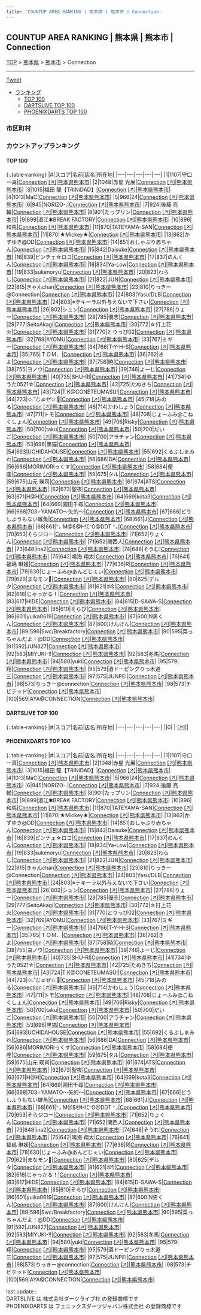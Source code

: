 ```yaml
---
title: 'COUNTUP AREA RANKING | 熊本県 | 熊本市 | Connection'
---
```

## COUNTUP AREA RANKING | 熊本県 | 熊本市 | Connection

[TOP](/darts/rank/) > [熊本県](/darts/rank/熊本県/) > [熊本市](/darts/rank/熊本県/熊本市/) > Connection

___

<a href="https://twitter.com/share?ref_src=twsrc%5Etfw" data-text="COUNTUP AREA RANKING | 熊本県熊本市Connection" class="twitter-share-button" data-hashtags="DARTSLIVE,PHOENIXDARTS,darts,ダーツ" data-show-count="false">Tweet</a>

* [ランキング](#カウントアップランキング)
    * [TOP 100](#top-100)
    * [DARTSLIVE TOP 100](#dartslive-top-100)
    * [PHOENIXDARTS TOP 100](#phoenixdarts-top-100)

### 市区町村

<ul>

</ul>

### カウントアップランキング

#### TOP 100



{:.table-ranking}
|#|スコア|名前|店名|所在地|
|---|---|---|---|---|
|1|1107|<span class="rank-name-pd"><span class="pro-icon-pd"></span>守口 一真</span>|<a href="/darts/rank/shops/61201.html">Connection</a> <a href="https://vs.phoenixdarts.com/jp/shop/shopDetailInfo/s_61201?s_seq=61201">[↗]</a>|<a href="/darts/rank/熊本県/熊本市">熊本県熊本市</a>|
|2|1048|<span class="rank-name-pd"><span class="pro-icon-pd"></span>赤星 光展</span>|<a href="/darts/rank/shops/61201.html">Connection</a> <a href="https://vs.phoenixdarts.com/jp/shop/shopDetailInfo/s_61201?s_seq=61201">[↗]</a>|<a href="/darts/rank/熊本県/熊本市">熊本県熊本市</a>|
|3|1015|<span class="rank-name-pd">福田 龍【TRiNiDAD】</span>|<a href="/darts/rank/shops/61201.html">Connection</a> <a href="https://vs.phoenixdarts.com/jp/shop/shopDetailInfo/s_61201?s_seq=61201">[↗]</a>|<a href="/darts/rank/熊本県/熊本市">熊本県熊本市</a>|
|4|1013|<span class="rank-name-pd">MaC</span>|<a href="/darts/rank/shops/61201.html">Connection</a> <a href="https://vs.phoenixdarts.com/jp/shop/shopDetailInfo/s_61201?s_seq=61201">[↗]</a>|<a href="/darts/rank/熊本県/熊本市">熊本県熊本市</a>|
|5|966|<span class="rank-name-pd">24</span>|<a href="/darts/rank/shops/61201.html">Connection</a> <a href="https://vs.phoenixdarts.com/jp/shop/shopDetailInfo/s_61201?s_seq=61201">[↗]</a>|<a href="/darts/rank/熊本県/熊本市">熊本県熊本市</a>|
|6|945|<span class="rank-name-pd">NORIZO-.</span>|<a href="/darts/rank/shops/61201.html">Connection</a> <a href="https://vs.phoenixdarts.com/jp/shop/shopDetailInfo/s_61201?s_seq=61201">[↗]</a>|<a href="/darts/rank/熊本県/熊本市">熊本県熊本市</a>|
|7|924|<span class="rank-name-pd">後藤 亮輔</span>|<a href="/darts/rank/shops/61201.html">Connection</a> <a href="https://vs.phoenixdarts.com/jp/shop/shopDetailInfo/s_61201?s_seq=61201">[↗]</a>|<a href="/darts/rank/熊本県/熊本市">熊本県熊本市</a>|
|8|901|<span class="rank-name-pd">たっプリン</span>|<a href="/darts/rank/shops/61201.html">Connection</a> <a href="https://vs.phoenixdarts.com/jp/shop/shopDetailInfo/s_61201?s_seq=61201">[↗]</a>|<a href="/darts/rank/熊本県/熊本市">熊本県熊本市</a>|
|9|899|<span class="rank-name-pd">淑江✱BREAK FACTORY</span>|<a href="/darts/rank/shops/61201.html">Connection</a> <a href="https://vs.phoenixdarts.com/jp/shop/shopDetailInfo/s_61201?s_seq=61201">[↗]</a>|<a href="/darts/rank/熊本県/熊本市">熊本県熊本市</a>|
|10|896|<span class="rank-name-pd">和馬</span>|<a href="/darts/rank/shops/61201.html">Connection</a> <a href="https://vs.phoenixdarts.com/jp/shop/shopDetailInfo/s_61201?s_seq=61201">[↗]</a>|<a href="/darts/rank/熊本県/熊本市">熊本県熊本市</a>|
|11|870|<span class="rank-name-pd">TATEYAMA-SAN</span>|<a href="/darts/rank/shops/61201.html">Connection</a> <a href="https://vs.phoenixdarts.com/jp/shop/shopDetailInfo/s_61201?s_seq=61201">[↗]</a>|<a href="/darts/rank/熊本県/熊本市">熊本県熊本市</a>|
|11|870|<span class="rank-name-pd">★Mickey★</span>|<a href="/darts/rank/shops/61201.html">Connection</a> <a href="https://vs.phoenixdarts.com/jp/shop/shopDetailInfo/s_61201?s_seq=61201">[↗]</a>|<a href="/darts/rank/熊本県/熊本市">熊本県熊本市</a>|
|13|862|<span class="rank-name-pd">かずゆき@DD</span>|<a href="/darts/rank/shops/61201.html">Connection</a> <a href="https://vs.phoenixdarts.com/jp/shop/shopDetailInfo/s_61201?s_seq=61201">[↗]</a>|<a href="/darts/rank/熊本県/熊本市">熊本県熊本市</a>|
|14|851|<span class="rank-name-pd">おしゃぶり赤ちゃん</span>|<a href="/darts/rank/shops/61201.html">Connection</a> <a href="https://vs.phoenixdarts.com/jp/shop/shopDetailInfo/s_61201?s_seq=61201">[↗]</a>|<a href="/darts/rank/熊本県/熊本市">熊本県熊本市</a>|
|15|842|<span class="rank-name-pd">Daisuke</span>|<a href="/darts/rank/shops/61201.html">Connection</a> <a href="https://vs.phoenixdarts.com/jp/shop/shopDetailInfo/s_61201?s_seq=61201">[↗]</a>|<a href="/darts/rank/熊本県/熊本市">熊本県熊本市</a>|
|16|839|<span class="rank-name-pd">ピンチェ‪☆ロコ</span>|<a href="/darts/rank/shops/61201.html">Connection</a> <a href="https://vs.phoenixdarts.com/jp/shop/shopDetailInfo/s_61201?s_seq=61201">[↗]</a>|<a href="/darts/rank/熊本県/熊本市">熊本県熊本市</a>|
|17|837|<span class="rank-name-pd">のんくん</span>|<a href="/darts/rank/shops/61201.html">Connection</a> <a href="https://vs.phoenixdarts.com/jp/shop/shopDetailInfo/s_61201?s_seq=61201">[↗]</a>|<a href="/darts/rank/熊本県/熊本市">熊本県熊本市</a>|
|18|834|<span class="rank-name-pd">Ya-Low</span>|<a href="/darts/rank/shops/61201.html">Connection</a> <a href="https://vs.phoenixdarts.com/jp/shop/shopDetailInfo/s_61201?s_seq=61201">[↗]</a>|<a href="/darts/rank/熊本県/熊本市">熊本県熊本市</a>|
|19|833|<span class="rank-name-pd">sukenoryu</span>|<a href="/darts/rank/shops/61201.html">Connection</a> <a href="https://vs.phoenixdarts.com/jp/shop/shopDetailInfo/s_61201?s_seq=61201">[↗]</a>|<a href="/darts/rank/熊本県/熊本市">熊本県熊本市</a>|
|20|823|<span class="rank-name-pd">わらし</span>|<a href="/darts/rank/shops/61201.html">Connection</a> <a href="https://vs.phoenixdarts.com/jp/shop/shopDetailInfo/s_61201?s_seq=61201">[↗]</a>|<a href="/darts/rank/熊本県/熊本市">熊本県熊本市</a>|
|21|822|<span class="rank-name-pd">JUN</span>|<a href="/darts/rank/shops/61201.html">Connection</a> <a href="https://vs.phoenixdarts.com/jp/shop/shopDetailInfo/s_61201?s_seq=61201">[↗]</a>|<a href="/darts/rank/熊本県/熊本市">熊本県熊本市</a>|
|22|815|<span class="rank-name-pd">きゃんchan</span>|<a href="/darts/rank/shops/61201.html">Connection</a> <a href="https://vs.phoenixdarts.com/jp/shop/shopDetailInfo/s_61201?s_seq=61201">[↗]</a>|<a href="/darts/rank/熊本県/熊本市">熊本県熊本市</a>|
|23|810|<span class="rank-name-pd">りっきー@Connection</span>|<a href="/darts/rank/shops/61201.html">Connection</a> <a href="https://vs.phoenixdarts.com/jp/shop/shopDetailInfo/s_61201?s_seq=61201">[↗]</a>|<a href="/darts/rank/熊本県/熊本市">熊本県熊本市</a>|
|24|803|<span class="rank-name-pd">Yasu/DLB</span>|<a href="/darts/rank/shops/61201.html">Connection</a> <a href="https://vs.phoenixdarts.com/jp/shop/shopDetailInfo/s_61201?s_seq=61201">[↗]</a>|<a href="/darts/rank/熊本県/熊本市">熊本県熊本市</a>|
|24|803|<span class="rank-name-pd">※テキーラ以外与えないで下さい</span>|<a href="/darts/rank/shops/61201.html">Connection</a> <a href="https://vs.phoenixdarts.com/jp/shop/shopDetailInfo/s_61201?s_seq=61201">[↗]</a>|<a href="/darts/rank/熊本県/熊本市">熊本県熊本市</a>|
|26|802|<span class="rank-name-pd">シュン</span>|<a href="/darts/rank/shops/61201.html">Connection</a> <a href="https://vs.phoenixdarts.com/jp/shop/shopDetailInfo/s_61201?s_seq=61201">[↗]</a>|<a href="/darts/rank/熊本県/熊本市">熊本県熊本市</a>|
|27|786|<span class="rank-name-pd">りょー</span>|<a href="/darts/rank/shops/61201.html">Connection</a> <a href="https://vs.phoenixdarts.com/jp/shop/shopDetailInfo/s_61201?s_seq=61201">[↗]</a>|<a href="/darts/rank/熊本県/熊本市">熊本県熊本市</a>|
|28|785|<span class="rank-name-pd">優志</span>|<a href="/darts/rank/shops/61201.html">Connection</a> <a href="https://vs.phoenixdarts.com/jp/shop/shopDetailInfo/s_61201?s_seq=61201">[↗]</a>|<a href="/darts/rank/熊本県/熊本市">熊本県熊本市</a>|
|29|777|<span class="rank-name-pd">SeitoAkagi</span>|<a href="/darts/rank/shops/61201.html">Connection</a> <a href="https://vs.phoenixdarts.com/jp/shop/shopDetailInfo/s_61201?s_seq=61201">[↗]</a>|<a href="/darts/rank/熊本県/熊本市">熊本県熊本市</a>|
|30|772|<span class="rank-name-pd">☆打上花火</span>|<a href="/darts/rank/shops/61201.html">Connection</a> <a href="https://vs.phoenixdarts.com/jp/shop/shopDetailInfo/s_61201?s_seq=61201">[↗]</a>|<a href="/darts/rank/熊本県/熊本市">熊本県熊本市</a>|
|31|770|<span class="rank-name-pd">とりっぴ02</span>|<a href="/darts/rank/shops/61201.html">Connection</a> <a href="https://vs.phoenixdarts.com/jp/shop/shopDetailInfo/s_61201?s_seq=61201">[↗]</a>|<a href="/darts/rank/熊本県/熊本市">熊本県熊本市</a>|
|32|769|<span class="rank-name-pd">AYOMU</span>|<a href="/darts/rank/shops/61201.html">Connection</a> <a href="https://vs.phoenixdarts.com/jp/shop/shopDetailInfo/s_61201?s_seq=61201">[↗]</a>|<a href="/darts/rank/熊本県/熊本市">熊本県熊本市</a>|
|33|767|<span class="rank-name-pd">ミギー</span>|<a href="/darts/rank/shops/61201.html">Connection</a> <a href="https://vs.phoenixdarts.com/jp/shop/shopDetailInfo/s_61201?s_seq=61201">[↗]</a>|<a href="/darts/rank/熊本県/熊本市">熊本県熊本市</a>|
|34|766|<span class="rank-name-pd">T-Y-H-S</span>|<a href="/darts/rank/shops/61201.html">Connection</a> <a href="https://vs.phoenixdarts.com/jp/shop/shopDetailInfo/s_61201?s_seq=61201">[↗]</a>|<a href="/darts/rank/熊本県/熊本市">熊本県熊本市</a>|
|35|765|<span class="rank-name-pd">ＴＯＭ．</span>|<a href="/darts/rank/shops/61201.html">Connection</a> <a href="https://vs.phoenixdarts.com/jp/shop/shopDetailInfo/s_61201?s_seq=61201">[↗]</a>|<a href="/darts/rank/熊本県/熊本市">熊本県熊本市</a>|
|36|762|<span class="rank-name-pd">きよ</span>|<a href="/darts/rank/shops/61201.html">Connection</a> <a href="https://vs.phoenixdarts.com/jp/shop/shopDetailInfo/s_61201?s_seq=61201">[↗]</a>|<a href="/darts/rank/熊本県/熊本市">熊本県熊本市</a>|
|37|758|<span class="rank-name-pd">暁</span>|<a href="/darts/rank/shops/61201.html">Connection</a> <a href="https://vs.phoenixdarts.com/jp/shop/shopDetailInfo/s_61201?s_seq=61201">[↗]</a>|<a href="/darts/rank/熊本県/熊本市">熊本県熊本市</a>|
|38|755|<span class="rank-name-pd">ヨノウ</span>|<a href="/darts/rank/shops/61201.html">Connection</a> <a href="https://vs.phoenixdarts.com/jp/shop/shopDetailInfo/s_61201?s_seq=61201">[↗]</a>|<a href="/darts/rank/熊本県/熊本市">熊本県熊本市</a>|
|39|746|<span class="rank-name-pd">よーじ</span>|<a href="/darts/rank/shops/61201.html">Connection</a> <a href="https://vs.phoenixdarts.com/jp/shop/shopDetailInfo/s_61201?s_seq=61201">[↗]</a>|<a href="/darts/rank/熊本県/熊本市">熊本県熊本市</a>|
|40|735|<span class="rank-name-pd">SHU-RI</span>|<a href="/darts/rank/shops/61201.html">Connection</a> <a href="https://vs.phoenixdarts.com/jp/shop/shopDetailInfo/s_61201?s_seq=61201">[↗]</a>|<a href="/darts/rank/熊本県/熊本市">熊本県熊本市</a>|
|41|734|<span class="rank-name-pd">ゆうた0521☆</span>|<a href="/darts/rank/shops/61201.html">Connection</a> <a href="https://vs.phoenixdarts.com/jp/shop/shopDetailInfo/s_61201?s_seq=61201">[↗]</a>|<a href="/darts/rank/熊本県/熊本市">熊本県熊本市</a>|
|42|725|<span class="rank-name-pd">たぬきち</span>|<a href="/darts/rank/shops/61201.html">Connection</a> <a href="https://vs.phoenixdarts.com/jp/shop/shopDetailInfo/s_61201?s_seq=61201">[↗]</a>|<a href="/darts/rank/熊本県/熊本市">熊本県熊本市</a>|
|43|724|<span class="rank-name-pd">T.K@CONETEUMASU!</span>|<a href="/darts/rank/shops/61201.html">Connection</a> <a href="https://vs.phoenixdarts.com/jp/shop/shopDetailInfo/s_61201?s_seq=61201">[↗]</a>|<a href="/darts/rank/熊本県/熊本市">熊本県熊本市</a>|
|44|723|<span class="rank-name-pd">✩.*˚じゅぜ✩*.ﾟ</span>|<a href="/darts/rank/shops/61201.html">Connection</a> <a href="https://vs.phoenixdarts.com/jp/shop/shopDetailInfo/s_61201?s_seq=61201">[↗]</a>|<a href="/darts/rank/熊本県/熊本市">熊本県熊本市</a>|
|45|718|<span class="rank-name-pd">みのる</span>|<a href="/darts/rank/shops/61201.html">Connection</a> <a href="https://vs.phoenixdarts.com/jp/shop/shopDetailInfo/s_61201?s_seq=61201">[↗]</a>|<a href="/darts/rank/熊本県/熊本市">熊本県熊本市</a>|
|46|714|<span class="rank-name-pd">かわしょう</span>|<a href="/darts/rank/shops/61201.html">Connection</a> <a href="https://vs.phoenixdarts.com/jp/shop/shopDetailInfo/s_61201?s_seq=61201">[↗]</a>|<a href="/darts/rank/熊本県/熊本市">熊本県熊本市</a>|
|47|711|<span class="rank-name-pd">トモ</span>|<a href="/darts/rank/shops/61201.html">Connection</a> <a href="https://vs.phoenixdarts.com/jp/shop/shopDetailInfo/s_61201?s_seq=61201">[↗]</a>|<a href="/darts/rank/熊本県/熊本市">熊本県熊本市</a>|
|48|708|<span class="rank-name-pd">じょーふみ@こねくしょん</span>|<a href="/darts/rank/shops/61201.html">Connection</a> <a href="https://vs.phoenixdarts.com/jp/shop/shopDetailInfo/s_61201?s_seq=61201">[↗]</a>|<a href="/darts/rank/熊本県/熊本市">熊本県熊本市</a>|
|49|706|<span class="rank-name-pd">Risky</span>|<a href="/darts/rank/shops/61201.html">Connection</a> <a href="https://vs.phoenixdarts.com/jp/shop/shopDetailInfo/s_61201?s_seq=61201">[↗]</a>|<a href="/darts/rank/熊本県/熊本市">熊本県熊本市</a>|
|50|700|<span class="rank-name-pd">taku</span>|<a href="/darts/rank/shops/61201.html">Connection</a> <a href="https://vs.phoenixdarts.com/jp/shop/shopDetailInfo/s_61201?s_seq=61201">[↗]</a>|<a href="/darts/rank/熊本県/熊本市">熊本県熊本市</a>|
|50|700|<span class="rank-name-pd">だいご</span>|<a href="/darts/rank/shops/61201.html">Connection</a> <a href="https://vs.phoenixdarts.com/jp/shop/shopDetailInfo/s_61201?s_seq=61201">[↗]</a>|<a href="/darts/rank/熊本県/熊本市">熊本県熊本市</a>|
|50|700|<span class="rank-name-pd">アラチャン</span>|<a href="/darts/rank/shops/61201.html">Connection</a> <a href="https://vs.phoenixdarts.com/jp/shop/shopDetailInfo/s_61201?s_seq=61201">[↗]</a>|<a href="/darts/rank/熊本県/熊本市">熊本県熊本市</a>|
|53|696|<span class="rank-name-pd">黒猫</span>|<a href="/darts/rank/shops/61201.html">Connection</a> <a href="https://vs.phoenixdarts.com/jp/shop/shopDetailInfo/s_61201?s_seq=61201">[↗]</a>|<a href="/darts/rank/熊本県/熊本市">熊本県熊本市</a>|
|54|693|<span class="rank-name-pd">UCHIDAHOUSE</span>|<a href="/darts/rank/shops/61201.html">Connection</a> <a href="https://vs.phoenixdarts.com/jp/shop/shopDetailInfo/s_61201?s_seq=61201">[↗]</a>|<a href="/darts/rank/熊本県/熊本市">熊本県熊本市</a>|
|55|692|<span class="rank-name-pd">くるぶしまみれ</span>|<a href="/darts/rank/shops/61201.html">Connection</a> <a href="https://vs.phoenixdarts.com/jp/shop/shopDetailInfo/s_61201?s_seq=61201">[↗]</a>|<a href="/darts/rank/熊本県/熊本市">熊本県熊本市</a>|
|56|686|<span class="rank-name-pd">DA</span>|<a href="/darts/rank/shops/61201.html">Connection</a> <a href="https://vs.phoenixdarts.com/jp/shop/shopDetailInfo/s_61201?s_seq=61201">[↗]</a>|<a href="/darts/rank/熊本県/熊本市">熊本県熊本市</a>|
|56|686|<span class="rank-name-pd">MORIMORIっくす</span>|<a href="/darts/rank/shops/61201.html">Connection</a> <a href="https://vs.phoenixdarts.com/jp/shop/shopDetailInfo/s_61201?s_seq=61201">[↗]</a>|<a href="/darts/rank/熊本県/熊本市">熊本県熊本市</a>|
|58|684|<span class="rank-name-pd">便座</span>|<a href="/darts/rank/shops/61201.html">Connection</a> <a href="https://vs.phoenixdarts.com/jp/shop/shopDetailInfo/s_61201?s_seq=61201">[↗]</a>|<a href="/darts/rank/熊本県/熊本市">熊本県熊本市</a>|
|59|675|<span class="rank-name-pd">タル</span>|<a href="/darts/rank/shops/61201.html">Connection</a> <a href="https://vs.phoenixdarts.com/jp/shop/shopDetailInfo/s_61201?s_seq=61201">[↗]</a>|<a href="/darts/rank/熊本県/熊本市">熊本県熊本市</a>|
|59|675|<span class="rank-name-pd">山元 瑛司</span>|<a href="/darts/rank/shops/61201.html">Connection</a> <a href="https://vs.phoenixdarts.com/jp/shop/shopDetailInfo/s_61201?s_seq=61201">[↗]</a>|<a href="/darts/rank/熊本県/熊本市">熊本県熊本市</a>|
|61|674|<span class="rank-name-pd">ATS</span>|<a href="/darts/rank/shops/61201.html">Connection</a> <a href="https://vs.phoenixdarts.com/jp/shop/shopDetailInfo/s_61201?s_seq=61201">[↗]</a>|<a href="/darts/rank/熊本県/熊本市">熊本県熊本市</a>|
|62|673|<span class="rank-name-pd">聖夜</span>|<a href="/darts/rank/shops/61201.html">Connection</a> <a href="https://vs.phoenixdarts.com/jp/shop/shopDetailInfo/s_61201?s_seq=61201">[↗]</a>|<a href="/darts/rank/熊本県/熊本市">熊本県熊本市</a>|
|63|671|<span class="rank-name-pd">H@H</span>|<a href="/darts/rank/shops/61201.html">Connection</a> <a href="https://vs.phoenixdarts.com/jp/shop/shopDetailInfo/s_61201?s_seq=61201">[↗]</a>|<a href="/darts/rank/熊本県/熊本市">熊本県熊本市</a>|
|64|669|<span class="rank-name-pd">kota3</span>|<a href="/darts/rank/shops/61201.html">Connection</a> <a href="https://vs.phoenixdarts.com/jp/shop/shopDetailInfo/s_61201?s_seq=61201">[↗]</a>|<a href="/darts/rank/熊本県/熊本市">熊本県熊本市</a>|
|64|669|<span class="rank-name-pd">園田千尋</span>|<a href="/darts/rank/shops/61201.html">Connection</a> <a href="https://vs.phoenixdarts.com/jp/shop/shopDetailInfo/s_61201?s_seq=61201">[↗]</a>|<a href="/darts/rank/熊本県/熊本市">熊本県熊本市</a>|
|66|668|<span class="rank-name-pd">703♂YAMATO～矢的～</span>|<a href="/darts/rank/shops/61201.html">Connection</a> <a href="https://vs.phoenixdarts.com/jp/shop/shopDetailInfo/s_61201?s_seq=61201">[↗]</a>|<a href="/darts/rank/熊本県/熊本市">熊本県熊本市</a>|
|67|666|<span class="rank-name-pd">どうしようもない雑魚</span>|<a href="/darts/rank/shops/61201.html">Connection</a> <a href="https://vs.phoenixdarts.com/jp/shop/shopDetailInfo/s_61201?s_seq=61201">[↗]</a>|<a href="/darts/rank/熊本県/熊本市">熊本県熊本市</a>|
|68|661|<span class="rank-name-pd">J</span>|<a href="/darts/rank/shops/61201.html">Connection</a> <a href="https://vs.phoenixdarts.com/jp/shop/shopDetailInfo/s_61201?s_seq=61201">[↗]</a>|<a href="/darts/rank/熊本県/熊本市">熊本県熊本市</a>|
|68|661|<span class="rank-name-pd">㌧ M@$@H!㌃O@DDT ㌧</span>|<a href="/darts/rank/shops/61201.html">Connection</a> <a href="https://vs.phoenixdarts.com/jp/shop/shopDetailInfo/s_61201?s_seq=61201">[↗]</a>|<a href="/darts/rank/熊本県/熊本市">熊本県熊本市</a>|
|70|653|<span class="rank-name-pd">そらジロー</span>|<a href="/darts/rank/shops/61201.html">Connection</a> <a href="https://vs.phoenixdarts.com/jp/shop/shopDetailInfo/s_61201?s_seq=61201">[↗]</a>|<a href="/darts/rank/熊本県/熊本市">熊本県熊本市</a>|
|71|652|<span class="rank-name-pd">りょくん</span>|<a href="/darts/rank/shops/61201.html">Connection</a> <a href="https://vs.phoenixdarts.com/jp/shop/shopDetailInfo/s_61201?s_seq=61201">[↗]</a>|<a href="/darts/rank/熊本県/熊本市">熊本県熊本市</a>|
|71|652|<span class="rank-name-pd">関西人</span>|<a href="/darts/rank/shops/61201.html">Connection</a> <a href="https://vs.phoenixdarts.com/jp/shop/shopDetailInfo/s_61201?s_seq=61201">[↗]</a>|<a href="/darts/rank/熊本県/熊本市">熊本県熊本市</a>|
|73|648|<span class="rank-name-pd">ina2</span>|<a href="/darts/rank/shops/61201.html">Connection</a> <a href="https://vs.phoenixdarts.com/jp/shop/shopDetailInfo/s_61201?s_seq=61201">[↗]</a>|<a href="/darts/rank/熊本県/熊本市">熊本県熊本市</a>|
|74|646|<span class="rank-name-pd">そうむ</span>|<a href="/darts/rank/shops/61201.html">Connection</a> <a href="https://vs.phoenixdarts.com/jp/shop/shopDetailInfo/s_61201?s_seq=61201">[↗]</a>|<a href="/darts/rank/熊本県/熊本市">熊本県熊本市</a>|
|75|642|<span class="rank-name-pd"><span class="pro-icon-pd"></span>鳴海 翔太</span>|<a href="/darts/rank/shops/61201.html">Connection</a> <a href="https://vs.phoenixdarts.com/jp/shop/shopDetailInfo/s_61201?s_seq=61201">[↗]</a>|<a href="/darts/rank/熊本県/熊本市">熊本県熊本市</a>|
|76|641|<span class="rank-name-pd"><span class="pro-icon-pd"></span>福嶋 琳媛</span>|<a href="/darts/rank/shops/61201.html">Connection</a> <a href="https://vs.phoenixdarts.com/jp/shop/shopDetailInfo/s_61201?s_seq=61201">[↗]</a>|<a href="/darts/rank/熊本県/熊本市">熊本県熊本市</a>|
|77|636|<span class="rank-name-pd">R</span>|<a href="/darts/rank/shops/61201.html">Connection</a> <a href="https://vs.phoenixdarts.com/jp/shop/shopDetailInfo/s_61201?s_seq=61201">[↗]</a>|<a href="/darts/rank/熊本県/熊本市">熊本県熊本市</a>|
|78|630|<span class="rank-name-pd">じょーふみ@あんどじぇい</span>|<a href="/darts/rank/shops/61201.html">Connection</a> <a href="https://vs.phoenixdarts.com/jp/shop/shopDetailInfo/s_61201?s_seq=61201">[↗]</a>|<a href="/darts/rank/熊本県/熊本市">熊本県熊本市</a>|
|79|629|<span class="rank-name-pd">まなモン🐻</span>|<a href="/darts/rank/shops/61201.html">Connection</a> <a href="https://vs.phoenixdarts.com/jp/shop/shopDetailInfo/s_61201?s_seq=61201">[↗]</a>|<a href="/darts/rank/熊本県/熊本市">熊本県熊本市</a>|
|80|625|<span class="rank-name-pd">デルタ</span>|<a href="/darts/rank/shops/61201.html">Connection</a> <a href="https://vs.phoenixdarts.com/jp/shop/shopDetailInfo/s_61201?s_seq=61201">[↗]</a>|<a href="/darts/rank/熊本県/熊本市">熊本県熊本市</a>|
|81|621|<span class="rank-name-pd">ｵ吟</span>|<a href="/darts/rank/shops/61201.html">Connection</a> <a href="https://vs.phoenixdarts.com/jp/shop/shopDetailInfo/s_61201?s_seq=61201">[↗]</a>|<a href="/darts/rank/熊本県/熊本市">熊本県熊本市</a>|
|82|618|<span class="rank-name-pd">じゃっかる！</span>|<a href="/darts/rank/shops/61201.html">Connection</a> <a href="https://vs.phoenixdarts.com/jp/shop/shopDetailInfo/s_61201?s_seq=61201">[↗]</a>|<a href="/darts/rank/熊本県/熊本市">熊本県熊本市</a>|
|83|617|<span class="rank-name-pd">HIDE</span>|<a href="/darts/rank/shops/61201.html">Connection</a> <a href="https://vs.phoenixdarts.com/jp/shop/shopDetailInfo/s_61201?s_seq=61201">[↗]</a>|<a href="/darts/rank/熊本県/熊本市">熊本県熊本市</a>|
|84|615|<span class="rank-name-pd">D-SAWA-S</span>|<a href="/darts/rank/shops/61201.html">Connection</a> <a href="https://vs.phoenixdarts.com/jp/shop/shopDetailInfo/s_61201?s_seq=61201">[↗]</a>|<a href="/darts/rank/熊本県/熊本市">熊本県熊本市</a>|
|85|610|<span class="rank-name-pd">そらぴ</span>|<a href="/darts/rank/shops/61201.html">Connection</a> <a href="https://vs.phoenixdarts.com/jp/shop/shopDetailInfo/s_61201?s_seq=61201">[↗]</a>|<a href="/darts/rank/熊本県/熊本市">熊本県熊本市</a>|
|86|601|<span class="rank-name-pd">yuika0619</span>|<a href="/darts/rank/shops/61201.html">Connection</a> <a href="https://vs.phoenixdarts.com/jp/shop/shopDetailInfo/s_61201?s_seq=61201">[↗]</a>|<a href="/darts/rank/熊本県/熊本市">熊本県熊本市</a>|
|87|600|<span class="rank-name-pd">N男くん</span>|<a href="/darts/rank/shops/61201.html">Connection</a> <a href="https://vs.phoenixdarts.com/jp/shop/shopDetailInfo/s_61201?s_seq=61201">[↗]</a>|<a href="/darts/rank/熊本県/熊本市">熊本県熊本市</a>|
|87|600|<span class="rank-name-pd">けんけん</span>|<a href="/darts/rank/shops/61201.html">Connection</a> <a href="https://vs.phoenixdarts.com/jp/shop/shopDetailInfo/s_61201?s_seq=61201">[↗]</a>|<a href="/darts/rank/熊本県/熊本市">熊本県熊本市</a>|
|89|596|<span class="rank-name-pd">Swc/Breakfactory</span>|<a href="/darts/rank/shops/61201.html">Connection</a> <a href="https://vs.phoenixdarts.com/jp/shop/shopDetailInfo/s_61201?s_seq=61201">[↗]</a>|<a href="/darts/rank/熊本県/熊本市">熊本県熊本市</a>|
|90|595|<span class="rank-name-pd">菜っちゃんだよ！@DD</span>|<a href="/darts/rank/shops/61201.html">Connection</a> <a href="https://vs.phoenixdarts.com/jp/shop/shopDetailInfo/s_61201?s_seq=61201">[↗]</a>|<a href="/darts/rank/熊本県/熊本市">熊本県熊本市</a>|
|91|592|<span class="rank-name-pd">JUN827</span>|<a href="/darts/rank/shops/61201.html">Connection</a> <a href="https://vs.phoenixdarts.com/jp/shop/shopDetailInfo/s_61201?s_seq=61201">[↗]</a>|<a href="/darts/rank/熊本県/熊本市">熊本県熊本市</a>|
|92|583|<span class="rank-name-pd">MIYUKI-!!</span>|<a href="/darts/rank/shops/61201.html">Connection</a> <a href="https://vs.phoenixdarts.com/jp/shop/shopDetailInfo/s_61201?s_seq=61201">[↗]</a>|<a href="/darts/rank/熊本県/熊本市">熊本県熊本市</a>|
|92|583|<span class="rank-name-pd">冬馬</span>|<a href="/darts/rank/shops/61201.html">Connection</a> <a href="https://vs.phoenixdarts.com/jp/shop/shopDetailInfo/s_61201?s_seq=61201">[↗]</a>|<a href="/darts/rank/熊本県/熊本市">熊本県熊本市</a>|
|94|580|<span class="rank-name-pd">yuki</span>|<a href="/darts/rank/shops/61201.html">Connection</a> <a href="https://vs.phoenixdarts.com/jp/shop/shopDetailInfo/s_61201?s_seq=61201">[↗]</a>|<a href="/darts/rank/熊本県/熊本市">熊本県熊本市</a>|
|95|579|<span class="rank-name-pd">翔</span>|<a href="/darts/rank/shops/61201.html">Connection</a> <a href="https://vs.phoenixdarts.com/jp/shop/shopDetailInfo/s_61201?s_seq=61201">[↗]</a>|<a href="/darts/rank/熊本県/熊本市">熊本県熊本市</a>|
|95|579|<span class="rank-name-pd">酒ドーピングりっ木道三</span>|<a href="/darts/rank/shops/61201.html">Connection</a> <a href="https://vs.phoenixdarts.com/jp/shop/shopDetailInfo/s_61201?s_seq=61201">[↗]</a>|<a href="/darts/rank/熊本県/熊本市">熊本県熊本市</a>|
|97|575|<span class="rank-name-pd">JUNPEI</span>|<a href="/darts/rank/shops/61201.html">Connection</a> <a href="https://vs.phoenixdarts.com/jp/shop/shopDetailInfo/s_61201?s_seq=61201">[↗]</a>|<a href="/darts/rank/熊本県/熊本市">熊本県熊本市</a>|
|98|573|<span class="rank-name-pd">りっきー@connection</span>|<a href="/darts/rank/shops/61201.html">Connection</a> <a href="https://vs.phoenixdarts.com/jp/shop/shopDetailInfo/s_61201?s_seq=61201">[↗]</a>|<a href="/darts/rank/熊本県/熊本市">熊本県熊本市</a>|
|98|573|<span class="rank-name-pd">チビテッド</span>|<a href="/darts/rank/shops/61201.html">Connection</a> <a href="https://vs.phoenixdarts.com/jp/shop/shopDetailInfo/s_61201?s_seq=61201">[↗]</a>|<a href="/darts/rank/熊本県/熊本市">熊本県熊本市</a>|
|100|569|<span class="rank-name-pd">AYA@CONNECTION</span>|<a href="/darts/rank/shops/61201.html">Connection</a> <a href="https://vs.phoenixdarts.com/jp/shop/shopDetailInfo/s_61201?s_seq=61201">[↗]</a>|<a href="/darts/rank/熊本県/熊本市">熊本県熊本市</a>|


#### DARTSLIVE TOP 100



{:.table-ranking}
|#|スコア|名前|店名|所在地|
|---|---|---|---|---|
||0|<span class="rank-name-dl"> </span>|<a href="/darts/rank/shops/.html"></a> <a href="">[↗]</a>|<a href="/darts/rank//"></a>|


#### PHOENIXDARTS TOP 100



{:.table-ranking}
|#|スコア|名前|店名|所在地|
|---|---|---|---|---|
|1|1107|<span class="rank-name-pd"><span class="pro-icon-pd"></span>守口 一真</span>|<a href="/darts/rank/shops/61201.html">Connection</a> <a href="https://vs.phoenixdarts.com/jp/shop/shopDetailInfo/s_61201?s_seq=61201">[↗]</a>|<a href="/darts/rank/熊本県/熊本市">熊本県熊本市</a>|
|2|1048|<span class="rank-name-pd"><span class="pro-icon-pd"></span>赤星 光展</span>|<a href="/darts/rank/shops/61201.html">Connection</a> <a href="https://vs.phoenixdarts.com/jp/shop/shopDetailInfo/s_61201?s_seq=61201">[↗]</a>|<a href="/darts/rank/熊本県/熊本市">熊本県熊本市</a>|
|3|1015|<span class="rank-name-pd">福田 龍【TRiNiDAD】</span>|<a href="/darts/rank/shops/61201.html">Connection</a> <a href="https://vs.phoenixdarts.com/jp/shop/shopDetailInfo/s_61201?s_seq=61201">[↗]</a>|<a href="/darts/rank/熊本県/熊本市">熊本県熊本市</a>|
|4|1013|<span class="rank-name-pd">MaC</span>|<a href="/darts/rank/shops/61201.html">Connection</a> <a href="https://vs.phoenixdarts.com/jp/shop/shopDetailInfo/s_61201?s_seq=61201">[↗]</a>|<a href="/darts/rank/熊本県/熊本市">熊本県熊本市</a>|
|5|966|<span class="rank-name-pd">24</span>|<a href="/darts/rank/shops/61201.html">Connection</a> <a href="https://vs.phoenixdarts.com/jp/shop/shopDetailInfo/s_61201?s_seq=61201">[↗]</a>|<a href="/darts/rank/熊本県/熊本市">熊本県熊本市</a>|
|6|945|<span class="rank-name-pd">NORIZO-.</span>|<a href="/darts/rank/shops/61201.html">Connection</a> <a href="https://vs.phoenixdarts.com/jp/shop/shopDetailInfo/s_61201?s_seq=61201">[↗]</a>|<a href="/darts/rank/熊本県/熊本市">熊本県熊本市</a>|
|7|924|<span class="rank-name-pd">後藤 亮輔</span>|<a href="/darts/rank/shops/61201.html">Connection</a> <a href="https://vs.phoenixdarts.com/jp/shop/shopDetailInfo/s_61201?s_seq=61201">[↗]</a>|<a href="/darts/rank/熊本県/熊本市">熊本県熊本市</a>|
|8|901|<span class="rank-name-pd">たっプリン</span>|<a href="/darts/rank/shops/61201.html">Connection</a> <a href="https://vs.phoenixdarts.com/jp/shop/shopDetailInfo/s_61201?s_seq=61201">[↗]</a>|<a href="/darts/rank/熊本県/熊本市">熊本県熊本市</a>|
|9|899|<span class="rank-name-pd">淑江✱BREAK FACTORY</span>|<a href="/darts/rank/shops/61201.html">Connection</a> <a href="https://vs.phoenixdarts.com/jp/shop/shopDetailInfo/s_61201?s_seq=61201">[↗]</a>|<a href="/darts/rank/熊本県/熊本市">熊本県熊本市</a>|
|10|896|<span class="rank-name-pd">和馬</span>|<a href="/darts/rank/shops/61201.html">Connection</a> <a href="https://vs.phoenixdarts.com/jp/shop/shopDetailInfo/s_61201?s_seq=61201">[↗]</a>|<a href="/darts/rank/熊本県/熊本市">熊本県熊本市</a>|
|11|870|<span class="rank-name-pd">TATEYAMA-SAN</span>|<a href="/darts/rank/shops/61201.html">Connection</a> <a href="https://vs.phoenixdarts.com/jp/shop/shopDetailInfo/s_61201?s_seq=61201">[↗]</a>|<a href="/darts/rank/熊本県/熊本市">熊本県熊本市</a>|
|11|870|<span class="rank-name-pd">★Mickey★</span>|<a href="/darts/rank/shops/61201.html">Connection</a> <a href="https://vs.phoenixdarts.com/jp/shop/shopDetailInfo/s_61201?s_seq=61201">[↗]</a>|<a href="/darts/rank/熊本県/熊本市">熊本県熊本市</a>|
|13|862|<span class="rank-name-pd">かずゆき@DD</span>|<a href="/darts/rank/shops/61201.html">Connection</a> <a href="https://vs.phoenixdarts.com/jp/shop/shopDetailInfo/s_61201?s_seq=61201">[↗]</a>|<a href="/darts/rank/熊本県/熊本市">熊本県熊本市</a>|
|14|851|<span class="rank-name-pd">おしゃぶり赤ちゃん</span>|<a href="/darts/rank/shops/61201.html">Connection</a> <a href="https://vs.phoenixdarts.com/jp/shop/shopDetailInfo/s_61201?s_seq=61201">[↗]</a>|<a href="/darts/rank/熊本県/熊本市">熊本県熊本市</a>|
|15|842|<span class="rank-name-pd">Daisuke</span>|<a href="/darts/rank/shops/61201.html">Connection</a> <a href="https://vs.phoenixdarts.com/jp/shop/shopDetailInfo/s_61201?s_seq=61201">[↗]</a>|<a href="/darts/rank/熊本県/熊本市">熊本県熊本市</a>|
|16|839|<span class="rank-name-pd">ピンチェ‪☆ロコ</span>|<a href="/darts/rank/shops/61201.html">Connection</a> <a href="https://vs.phoenixdarts.com/jp/shop/shopDetailInfo/s_61201?s_seq=61201">[↗]</a>|<a href="/darts/rank/熊本県/熊本市">熊本県熊本市</a>|
|17|837|<span class="rank-name-pd">のんくん</span>|<a href="/darts/rank/shops/61201.html">Connection</a> <a href="https://vs.phoenixdarts.com/jp/shop/shopDetailInfo/s_61201?s_seq=61201">[↗]</a>|<a href="/darts/rank/熊本県/熊本市">熊本県熊本市</a>|
|18|834|<span class="rank-name-pd">Ya-Low</span>|<a href="/darts/rank/shops/61201.html">Connection</a> <a href="https://vs.phoenixdarts.com/jp/shop/shopDetailInfo/s_61201?s_seq=61201">[↗]</a>|<a href="/darts/rank/熊本県/熊本市">熊本県熊本市</a>|
|19|833|<span class="rank-name-pd">sukenoryu</span>|<a href="/darts/rank/shops/61201.html">Connection</a> <a href="https://vs.phoenixdarts.com/jp/shop/shopDetailInfo/s_61201?s_seq=61201">[↗]</a>|<a href="/darts/rank/熊本県/熊本市">熊本県熊本市</a>|
|20|823|<span class="rank-name-pd">わらし</span>|<a href="/darts/rank/shops/61201.html">Connection</a> <a href="https://vs.phoenixdarts.com/jp/shop/shopDetailInfo/s_61201?s_seq=61201">[↗]</a>|<a href="/darts/rank/熊本県/熊本市">熊本県熊本市</a>|
|21|822|<span class="rank-name-pd">JUN</span>|<a href="/darts/rank/shops/61201.html">Connection</a> <a href="https://vs.phoenixdarts.com/jp/shop/shopDetailInfo/s_61201?s_seq=61201">[↗]</a>|<a href="/darts/rank/熊本県/熊本市">熊本県熊本市</a>|
|22|815|<span class="rank-name-pd">きゃんchan</span>|<a href="/darts/rank/shops/61201.html">Connection</a> <a href="https://vs.phoenixdarts.com/jp/shop/shopDetailInfo/s_61201?s_seq=61201">[↗]</a>|<a href="/darts/rank/熊本県/熊本市">熊本県熊本市</a>|
|23|810|<span class="rank-name-pd">りっきー@Connection</span>|<a href="/darts/rank/shops/61201.html">Connection</a> <a href="https://vs.phoenixdarts.com/jp/shop/shopDetailInfo/s_61201?s_seq=61201">[↗]</a>|<a href="/darts/rank/熊本県/熊本市">熊本県熊本市</a>|
|24|803|<span class="rank-name-pd">Yasu/DLB</span>|<a href="/darts/rank/shops/61201.html">Connection</a> <a href="https://vs.phoenixdarts.com/jp/shop/shopDetailInfo/s_61201?s_seq=61201">[↗]</a>|<a href="/darts/rank/熊本県/熊本市">熊本県熊本市</a>|
|24|803|<span class="rank-name-pd">※テキーラ以外与えないで下さい</span>|<a href="/darts/rank/shops/61201.html">Connection</a> <a href="https://vs.phoenixdarts.com/jp/shop/shopDetailInfo/s_61201?s_seq=61201">[↗]</a>|<a href="/darts/rank/熊本県/熊本市">熊本県熊本市</a>|
|26|802|<span class="rank-name-pd">シュン</span>|<a href="/darts/rank/shops/61201.html">Connection</a> <a href="https://vs.phoenixdarts.com/jp/shop/shopDetailInfo/s_61201?s_seq=61201">[↗]</a>|<a href="/darts/rank/熊本県/熊本市">熊本県熊本市</a>|
|27|786|<span class="rank-name-pd">りょー</span>|<a href="/darts/rank/shops/61201.html">Connection</a> <a href="https://vs.phoenixdarts.com/jp/shop/shopDetailInfo/s_61201?s_seq=61201">[↗]</a>|<a href="/darts/rank/熊本県/熊本市">熊本県熊本市</a>|
|28|785|<span class="rank-name-pd">優志</span>|<a href="/darts/rank/shops/61201.html">Connection</a> <a href="https://vs.phoenixdarts.com/jp/shop/shopDetailInfo/s_61201?s_seq=61201">[↗]</a>|<a href="/darts/rank/熊本県/熊本市">熊本県熊本市</a>|
|29|777|<span class="rank-name-pd">SeitoAkagi</span>|<a href="/darts/rank/shops/61201.html">Connection</a> <a href="https://vs.phoenixdarts.com/jp/shop/shopDetailInfo/s_61201?s_seq=61201">[↗]</a>|<a href="/darts/rank/熊本県/熊本市">熊本県熊本市</a>|
|30|772|<span class="rank-name-pd">☆打上花火</span>|<a href="/darts/rank/shops/61201.html">Connection</a> <a href="https://vs.phoenixdarts.com/jp/shop/shopDetailInfo/s_61201?s_seq=61201">[↗]</a>|<a href="/darts/rank/熊本県/熊本市">熊本県熊本市</a>|
|31|770|<span class="rank-name-pd">とりっぴ02</span>|<a href="/darts/rank/shops/61201.html">Connection</a> <a href="https://vs.phoenixdarts.com/jp/shop/shopDetailInfo/s_61201?s_seq=61201">[↗]</a>|<a href="/darts/rank/熊本県/熊本市">熊本県熊本市</a>|
|32|769|<span class="rank-name-pd">AYOMU</span>|<a href="/darts/rank/shops/61201.html">Connection</a> <a href="https://vs.phoenixdarts.com/jp/shop/shopDetailInfo/s_61201?s_seq=61201">[↗]</a>|<a href="/darts/rank/熊本県/熊本市">熊本県熊本市</a>|
|33|767|<span class="rank-name-pd">ミギー</span>|<a href="/darts/rank/shops/61201.html">Connection</a> <a href="https://vs.phoenixdarts.com/jp/shop/shopDetailInfo/s_61201?s_seq=61201">[↗]</a>|<a href="/darts/rank/熊本県/熊本市">熊本県熊本市</a>|
|34|766|<span class="rank-name-pd">T-Y-H-S</span>|<a href="/darts/rank/shops/61201.html">Connection</a> <a href="https://vs.phoenixdarts.com/jp/shop/shopDetailInfo/s_61201?s_seq=61201">[↗]</a>|<a href="/darts/rank/熊本県/熊本市">熊本県熊本市</a>|
|35|765|<span class="rank-name-pd">ＴＯＭ．</span>|<a href="/darts/rank/shops/61201.html">Connection</a> <a href="https://vs.phoenixdarts.com/jp/shop/shopDetailInfo/s_61201?s_seq=61201">[↗]</a>|<a href="/darts/rank/熊本県/熊本市">熊本県熊本市</a>|
|36|762|<span class="rank-name-pd">きよ</span>|<a href="/darts/rank/shops/61201.html">Connection</a> <a href="https://vs.phoenixdarts.com/jp/shop/shopDetailInfo/s_61201?s_seq=61201">[↗]</a>|<a href="/darts/rank/熊本県/熊本市">熊本県熊本市</a>|
|37|758|<span class="rank-name-pd">暁</span>|<a href="/darts/rank/shops/61201.html">Connection</a> <a href="https://vs.phoenixdarts.com/jp/shop/shopDetailInfo/s_61201?s_seq=61201">[↗]</a>|<a href="/darts/rank/熊本県/熊本市">熊本県熊本市</a>|
|38|755|<span class="rank-name-pd">ヨノウ</span>|<a href="/darts/rank/shops/61201.html">Connection</a> <a href="https://vs.phoenixdarts.com/jp/shop/shopDetailInfo/s_61201?s_seq=61201">[↗]</a>|<a href="/darts/rank/熊本県/熊本市">熊本県熊本市</a>|
|39|746|<span class="rank-name-pd">よーじ</span>|<a href="/darts/rank/shops/61201.html">Connection</a> <a href="https://vs.phoenixdarts.com/jp/shop/shopDetailInfo/s_61201?s_seq=61201">[↗]</a>|<a href="/darts/rank/熊本県/熊本市">熊本県熊本市</a>|
|40|735|<span class="rank-name-pd">SHU-RI</span>|<a href="/darts/rank/shops/61201.html">Connection</a> <a href="https://vs.phoenixdarts.com/jp/shop/shopDetailInfo/s_61201?s_seq=61201">[↗]</a>|<a href="/darts/rank/熊本県/熊本市">熊本県熊本市</a>|
|41|734|<span class="rank-name-pd">ゆうた0521☆</span>|<a href="/darts/rank/shops/61201.html">Connection</a> <a href="https://vs.phoenixdarts.com/jp/shop/shopDetailInfo/s_61201?s_seq=61201">[↗]</a>|<a href="/darts/rank/熊本県/熊本市">熊本県熊本市</a>|
|42|725|<span class="rank-name-pd">たぬきち</span>|<a href="/darts/rank/shops/61201.html">Connection</a> <a href="https://vs.phoenixdarts.com/jp/shop/shopDetailInfo/s_61201?s_seq=61201">[↗]</a>|<a href="/darts/rank/熊本県/熊本市">熊本県熊本市</a>|
|43|724|<span class="rank-name-pd">T.K@CONETEUMASU!</span>|<a href="/darts/rank/shops/61201.html">Connection</a> <a href="https://vs.phoenixdarts.com/jp/shop/shopDetailInfo/s_61201?s_seq=61201">[↗]</a>|<a href="/darts/rank/熊本県/熊本市">熊本県熊本市</a>|
|44|723|<span class="rank-name-pd">✩.*˚じゅぜ✩*.ﾟ</span>|<a href="/darts/rank/shops/61201.html">Connection</a> <a href="https://vs.phoenixdarts.com/jp/shop/shopDetailInfo/s_61201?s_seq=61201">[↗]</a>|<a href="/darts/rank/熊本県/熊本市">熊本県熊本市</a>|
|45|718|<span class="rank-name-pd">みのる</span>|<a href="/darts/rank/shops/61201.html">Connection</a> <a href="https://vs.phoenixdarts.com/jp/shop/shopDetailInfo/s_61201?s_seq=61201">[↗]</a>|<a href="/darts/rank/熊本県/熊本市">熊本県熊本市</a>|
|46|714|<span class="rank-name-pd">かわしょう</span>|<a href="/darts/rank/shops/61201.html">Connection</a> <a href="https://vs.phoenixdarts.com/jp/shop/shopDetailInfo/s_61201?s_seq=61201">[↗]</a>|<a href="/darts/rank/熊本県/熊本市">熊本県熊本市</a>|
|47|711|<span class="rank-name-pd">トモ</span>|<a href="/darts/rank/shops/61201.html">Connection</a> <a href="https://vs.phoenixdarts.com/jp/shop/shopDetailInfo/s_61201?s_seq=61201">[↗]</a>|<a href="/darts/rank/熊本県/熊本市">熊本県熊本市</a>|
|48|708|<span class="rank-name-pd">じょーふみ@こねくしょん</span>|<a href="/darts/rank/shops/61201.html">Connection</a> <a href="https://vs.phoenixdarts.com/jp/shop/shopDetailInfo/s_61201?s_seq=61201">[↗]</a>|<a href="/darts/rank/熊本県/熊本市">熊本県熊本市</a>|
|49|706|<span class="rank-name-pd">Risky</span>|<a href="/darts/rank/shops/61201.html">Connection</a> <a href="https://vs.phoenixdarts.com/jp/shop/shopDetailInfo/s_61201?s_seq=61201">[↗]</a>|<a href="/darts/rank/熊本県/熊本市">熊本県熊本市</a>|
|50|700|<span class="rank-name-pd">taku</span>|<a href="/darts/rank/shops/61201.html">Connection</a> <a href="https://vs.phoenixdarts.com/jp/shop/shopDetailInfo/s_61201?s_seq=61201">[↗]</a>|<a href="/darts/rank/熊本県/熊本市">熊本県熊本市</a>|
|50|700|<span class="rank-name-pd">だいご</span>|<a href="/darts/rank/shops/61201.html">Connection</a> <a href="https://vs.phoenixdarts.com/jp/shop/shopDetailInfo/s_61201?s_seq=61201">[↗]</a>|<a href="/darts/rank/熊本県/熊本市">熊本県熊本市</a>|
|50|700|<span class="rank-name-pd">アラチャン</span>|<a href="/darts/rank/shops/61201.html">Connection</a> <a href="https://vs.phoenixdarts.com/jp/shop/shopDetailInfo/s_61201?s_seq=61201">[↗]</a>|<a href="/darts/rank/熊本県/熊本市">熊本県熊本市</a>|
|53|696|<span class="rank-name-pd">黒猫</span>|<a href="/darts/rank/shops/61201.html">Connection</a> <a href="https://vs.phoenixdarts.com/jp/shop/shopDetailInfo/s_61201?s_seq=61201">[↗]</a>|<a href="/darts/rank/熊本県/熊本市">熊本県熊本市</a>|
|54|693|<span class="rank-name-pd">UCHIDAHOUSE</span>|<a href="/darts/rank/shops/61201.html">Connection</a> <a href="https://vs.phoenixdarts.com/jp/shop/shopDetailInfo/s_61201?s_seq=61201">[↗]</a>|<a href="/darts/rank/熊本県/熊本市">熊本県熊本市</a>|
|55|692|<span class="rank-name-pd">くるぶしまみれ</span>|<a href="/darts/rank/shops/61201.html">Connection</a> <a href="https://vs.phoenixdarts.com/jp/shop/shopDetailInfo/s_61201?s_seq=61201">[↗]</a>|<a href="/darts/rank/熊本県/熊本市">熊本県熊本市</a>|
|56|686|<span class="rank-name-pd">DA</span>|<a href="/darts/rank/shops/61201.html">Connection</a> <a href="https://vs.phoenixdarts.com/jp/shop/shopDetailInfo/s_61201?s_seq=61201">[↗]</a>|<a href="/darts/rank/熊本県/熊本市">熊本県熊本市</a>|
|56|686|<span class="rank-name-pd">MORIMORIっくす</span>|<a href="/darts/rank/shops/61201.html">Connection</a> <a href="https://vs.phoenixdarts.com/jp/shop/shopDetailInfo/s_61201?s_seq=61201">[↗]</a>|<a href="/darts/rank/熊本県/熊本市">熊本県熊本市</a>|
|58|684|<span class="rank-name-pd">便座</span>|<a href="/darts/rank/shops/61201.html">Connection</a> <a href="https://vs.phoenixdarts.com/jp/shop/shopDetailInfo/s_61201?s_seq=61201">[↗]</a>|<a href="/darts/rank/熊本県/熊本市">熊本県熊本市</a>|
|59|675|<span class="rank-name-pd">タル</span>|<a href="/darts/rank/shops/61201.html">Connection</a> <a href="https://vs.phoenixdarts.com/jp/shop/shopDetailInfo/s_61201?s_seq=61201">[↗]</a>|<a href="/darts/rank/熊本県/熊本市">熊本県熊本市</a>|
|59|675|<span class="rank-name-pd">山元 瑛司</span>|<a href="/darts/rank/shops/61201.html">Connection</a> <a href="https://vs.phoenixdarts.com/jp/shop/shopDetailInfo/s_61201?s_seq=61201">[↗]</a>|<a href="/darts/rank/熊本県/熊本市">熊本県熊本市</a>|
|61|674|<span class="rank-name-pd">ATS</span>|<a href="/darts/rank/shops/61201.html">Connection</a> <a href="https://vs.phoenixdarts.com/jp/shop/shopDetailInfo/s_61201?s_seq=61201">[↗]</a>|<a href="/darts/rank/熊本県/熊本市">熊本県熊本市</a>|
|62|673|<span class="rank-name-pd">聖夜</span>|<a href="/darts/rank/shops/61201.html">Connection</a> <a href="https://vs.phoenixdarts.com/jp/shop/shopDetailInfo/s_61201?s_seq=61201">[↗]</a>|<a href="/darts/rank/熊本県/熊本市">熊本県熊本市</a>|
|63|671|<span class="rank-name-pd">H@H</span>|<a href="/darts/rank/shops/61201.html">Connection</a> <a href="https://vs.phoenixdarts.com/jp/shop/shopDetailInfo/s_61201?s_seq=61201">[↗]</a>|<a href="/darts/rank/熊本県/熊本市">熊本県熊本市</a>|
|64|669|<span class="rank-name-pd">kota3</span>|<a href="/darts/rank/shops/61201.html">Connection</a> <a href="https://vs.phoenixdarts.com/jp/shop/shopDetailInfo/s_61201?s_seq=61201">[↗]</a>|<a href="/darts/rank/熊本県/熊本市">熊本県熊本市</a>|
|64|669|<span class="rank-name-pd">園田千尋</span>|<a href="/darts/rank/shops/61201.html">Connection</a> <a href="https://vs.phoenixdarts.com/jp/shop/shopDetailInfo/s_61201?s_seq=61201">[↗]</a>|<a href="/darts/rank/熊本県/熊本市">熊本県熊本市</a>|
|66|668|<span class="rank-name-pd">703♂YAMATO～矢的～</span>|<a href="/darts/rank/shops/61201.html">Connection</a> <a href="https://vs.phoenixdarts.com/jp/shop/shopDetailInfo/s_61201?s_seq=61201">[↗]</a>|<a href="/darts/rank/熊本県/熊本市">熊本県熊本市</a>|
|67|666|<span class="rank-name-pd">どうしようもない雑魚</span>|<a href="/darts/rank/shops/61201.html">Connection</a> <a href="https://vs.phoenixdarts.com/jp/shop/shopDetailInfo/s_61201?s_seq=61201">[↗]</a>|<a href="/darts/rank/熊本県/熊本市">熊本県熊本市</a>|
|68|661|<span class="rank-name-pd">J</span>|<a href="/darts/rank/shops/61201.html">Connection</a> <a href="https://vs.phoenixdarts.com/jp/shop/shopDetailInfo/s_61201?s_seq=61201">[↗]</a>|<a href="/darts/rank/熊本県/熊本市">熊本県熊本市</a>|
|68|661|<span class="rank-name-pd">㌧ M@$@H!㌃O@DDT ㌧</span>|<a href="/darts/rank/shops/61201.html">Connection</a> <a href="https://vs.phoenixdarts.com/jp/shop/shopDetailInfo/s_61201?s_seq=61201">[↗]</a>|<a href="/darts/rank/熊本県/熊本市">熊本県熊本市</a>|
|70|653|<span class="rank-name-pd">そらジロー</span>|<a href="/darts/rank/shops/61201.html">Connection</a> <a href="https://vs.phoenixdarts.com/jp/shop/shopDetailInfo/s_61201?s_seq=61201">[↗]</a>|<a href="/darts/rank/熊本県/熊本市">熊本県熊本市</a>|
|71|652|<span class="rank-name-pd">りょくん</span>|<a href="/darts/rank/shops/61201.html">Connection</a> <a href="https://vs.phoenixdarts.com/jp/shop/shopDetailInfo/s_61201?s_seq=61201">[↗]</a>|<a href="/darts/rank/熊本県/熊本市">熊本県熊本市</a>|
|71|652|<span class="rank-name-pd">関西人</span>|<a href="/darts/rank/shops/61201.html">Connection</a> <a href="https://vs.phoenixdarts.com/jp/shop/shopDetailInfo/s_61201?s_seq=61201">[↗]</a>|<a href="/darts/rank/熊本県/熊本市">熊本県熊本市</a>|
|73|648|<span class="rank-name-pd">ina2</span>|<a href="/darts/rank/shops/61201.html">Connection</a> <a href="https://vs.phoenixdarts.com/jp/shop/shopDetailInfo/s_61201?s_seq=61201">[↗]</a>|<a href="/darts/rank/熊本県/熊本市">熊本県熊本市</a>|
|74|646|<span class="rank-name-pd">そうむ</span>|<a href="/darts/rank/shops/61201.html">Connection</a> <a href="https://vs.phoenixdarts.com/jp/shop/shopDetailInfo/s_61201?s_seq=61201">[↗]</a>|<a href="/darts/rank/熊本県/熊本市">熊本県熊本市</a>|
|75|642|<span class="rank-name-pd"><span class="pro-icon-pd"></span>鳴海 翔太</span>|<a href="/darts/rank/shops/61201.html">Connection</a> <a href="https://vs.phoenixdarts.com/jp/shop/shopDetailInfo/s_61201?s_seq=61201">[↗]</a>|<a href="/darts/rank/熊本県/熊本市">熊本県熊本市</a>|
|76|641|<span class="rank-name-pd"><span class="pro-icon-pd"></span>福嶋 琳媛</span>|<a href="/darts/rank/shops/61201.html">Connection</a> <a href="https://vs.phoenixdarts.com/jp/shop/shopDetailInfo/s_61201?s_seq=61201">[↗]</a>|<a href="/darts/rank/熊本県/熊本市">熊本県熊本市</a>|
|77|636|<span class="rank-name-pd">R</span>|<a href="/darts/rank/shops/61201.html">Connection</a> <a href="https://vs.phoenixdarts.com/jp/shop/shopDetailInfo/s_61201?s_seq=61201">[↗]</a>|<a href="/darts/rank/熊本県/熊本市">熊本県熊本市</a>|
|78|630|<span class="rank-name-pd">じょーふみ@あんどじぇい</span>|<a href="/darts/rank/shops/61201.html">Connection</a> <a href="https://vs.phoenixdarts.com/jp/shop/shopDetailInfo/s_61201?s_seq=61201">[↗]</a>|<a href="/darts/rank/熊本県/熊本市">熊本県熊本市</a>|
|79|629|<span class="rank-name-pd">まなモン🐻</span>|<a href="/darts/rank/shops/61201.html">Connection</a> <a href="https://vs.phoenixdarts.com/jp/shop/shopDetailInfo/s_61201?s_seq=61201">[↗]</a>|<a href="/darts/rank/熊本県/熊本市">熊本県熊本市</a>|
|80|625|<span class="rank-name-pd">デルタ</span>|<a href="/darts/rank/shops/61201.html">Connection</a> <a href="https://vs.phoenixdarts.com/jp/shop/shopDetailInfo/s_61201?s_seq=61201">[↗]</a>|<a href="/darts/rank/熊本県/熊本市">熊本県熊本市</a>|
|81|621|<span class="rank-name-pd">ｵ吟</span>|<a href="/darts/rank/shops/61201.html">Connection</a> <a href="https://vs.phoenixdarts.com/jp/shop/shopDetailInfo/s_61201?s_seq=61201">[↗]</a>|<a href="/darts/rank/熊本県/熊本市">熊本県熊本市</a>|
|82|618|<span class="rank-name-pd">じゃっかる！</span>|<a href="/darts/rank/shops/61201.html">Connection</a> <a href="https://vs.phoenixdarts.com/jp/shop/shopDetailInfo/s_61201?s_seq=61201">[↗]</a>|<a href="/darts/rank/熊本県/熊本市">熊本県熊本市</a>|
|83|617|<span class="rank-name-pd">HIDE</span>|<a href="/darts/rank/shops/61201.html">Connection</a> <a href="https://vs.phoenixdarts.com/jp/shop/shopDetailInfo/s_61201?s_seq=61201">[↗]</a>|<a href="/darts/rank/熊本県/熊本市">熊本県熊本市</a>|
|84|615|<span class="rank-name-pd">D-SAWA-S</span>|<a href="/darts/rank/shops/61201.html">Connection</a> <a href="https://vs.phoenixdarts.com/jp/shop/shopDetailInfo/s_61201?s_seq=61201">[↗]</a>|<a href="/darts/rank/熊本県/熊本市">熊本県熊本市</a>|
|85|610|<span class="rank-name-pd">そらぴ</span>|<a href="/darts/rank/shops/61201.html">Connection</a> <a href="https://vs.phoenixdarts.com/jp/shop/shopDetailInfo/s_61201?s_seq=61201">[↗]</a>|<a href="/darts/rank/熊本県/熊本市">熊本県熊本市</a>|
|86|601|<span class="rank-name-pd">yuika0619</span>|<a href="/darts/rank/shops/61201.html">Connection</a> <a href="https://vs.phoenixdarts.com/jp/shop/shopDetailInfo/s_61201?s_seq=61201">[↗]</a>|<a href="/darts/rank/熊本県/熊本市">熊本県熊本市</a>|
|87|600|<span class="rank-name-pd">N男くん</span>|<a href="/darts/rank/shops/61201.html">Connection</a> <a href="https://vs.phoenixdarts.com/jp/shop/shopDetailInfo/s_61201?s_seq=61201">[↗]</a>|<a href="/darts/rank/熊本県/熊本市">熊本県熊本市</a>|
|87|600|<span class="rank-name-pd">けんけん</span>|<a href="/darts/rank/shops/61201.html">Connection</a> <a href="https://vs.phoenixdarts.com/jp/shop/shopDetailInfo/s_61201?s_seq=61201">[↗]</a>|<a href="/darts/rank/熊本県/熊本市">熊本県熊本市</a>|
|89|596|<span class="rank-name-pd">Swc/Breakfactory</span>|<a href="/darts/rank/shops/61201.html">Connection</a> <a href="https://vs.phoenixdarts.com/jp/shop/shopDetailInfo/s_61201?s_seq=61201">[↗]</a>|<a href="/darts/rank/熊本県/熊本市">熊本県熊本市</a>|
|90|595|<span class="rank-name-pd">菜っちゃんだよ！@DD</span>|<a href="/darts/rank/shops/61201.html">Connection</a> <a href="https://vs.phoenixdarts.com/jp/shop/shopDetailInfo/s_61201?s_seq=61201">[↗]</a>|<a href="/darts/rank/熊本県/熊本市">熊本県熊本市</a>|
|91|592|<span class="rank-name-pd">JUN827</span>|<a href="/darts/rank/shops/61201.html">Connection</a> <a href="https://vs.phoenixdarts.com/jp/shop/shopDetailInfo/s_61201?s_seq=61201">[↗]</a>|<a href="/darts/rank/熊本県/熊本市">熊本県熊本市</a>|
|92|583|<span class="rank-name-pd">MIYUKI-!!</span>|<a href="/darts/rank/shops/61201.html">Connection</a> <a href="https://vs.phoenixdarts.com/jp/shop/shopDetailInfo/s_61201?s_seq=61201">[↗]</a>|<a href="/darts/rank/熊本県/熊本市">熊本県熊本市</a>|
|92|583|<span class="rank-name-pd">冬馬</span>|<a href="/darts/rank/shops/61201.html">Connection</a> <a href="https://vs.phoenixdarts.com/jp/shop/shopDetailInfo/s_61201?s_seq=61201">[↗]</a>|<a href="/darts/rank/熊本県/熊本市">熊本県熊本市</a>|
|94|580|<span class="rank-name-pd">yuki</span>|<a href="/darts/rank/shops/61201.html">Connection</a> <a href="https://vs.phoenixdarts.com/jp/shop/shopDetailInfo/s_61201?s_seq=61201">[↗]</a>|<a href="/darts/rank/熊本県/熊本市">熊本県熊本市</a>|
|95|579|<span class="rank-name-pd">翔</span>|<a href="/darts/rank/shops/61201.html">Connection</a> <a href="https://vs.phoenixdarts.com/jp/shop/shopDetailInfo/s_61201?s_seq=61201">[↗]</a>|<a href="/darts/rank/熊本県/熊本市">熊本県熊本市</a>|
|95|579|<span class="rank-name-pd">酒ドーピングりっ木道三</span>|<a href="/darts/rank/shops/61201.html">Connection</a> <a href="https://vs.phoenixdarts.com/jp/shop/shopDetailInfo/s_61201?s_seq=61201">[↗]</a>|<a href="/darts/rank/熊本県/熊本市">熊本県熊本市</a>|
|97|575|<span class="rank-name-pd">JUNPEI</span>|<a href="/darts/rank/shops/61201.html">Connection</a> <a href="https://vs.phoenixdarts.com/jp/shop/shopDetailInfo/s_61201?s_seq=61201">[↗]</a>|<a href="/darts/rank/熊本県/熊本市">熊本県熊本市</a>|
|98|573|<span class="rank-name-pd">りっきー@connection</span>|<a href="/darts/rank/shops/61201.html">Connection</a> <a href="https://vs.phoenixdarts.com/jp/shop/shopDetailInfo/s_61201?s_seq=61201">[↗]</a>|<a href="/darts/rank/熊本県/熊本市">熊本県熊本市</a>|
|98|573|<span class="rank-name-pd">チビテッド</span>|<a href="/darts/rank/shops/61201.html">Connection</a> <a href="https://vs.phoenixdarts.com/jp/shop/shopDetailInfo/s_61201?s_seq=61201">[↗]</a>|<a href="/darts/rank/熊本県/熊本市">熊本県熊本市</a>|
|100|569|<span class="rank-name-pd">AYA@CONNECTION</span>|<a href="/darts/rank/shops/61201.html">Connection</a> <a href="https://vs.phoenixdarts.com/jp/shop/shopDetailInfo/s_61201?s_seq=61201">[↗]</a>|<a href="/darts/rank/熊本県/熊本市">熊本県熊本市</a>|


<div class="footer border-top border-gray-light mt-5 pt-3 text-right text-gray">
    last update : <span style="font-weight: italic" id="foot_last_modified"></span><br />
    DARTSLIVE は 株式会社ダーツライブ社 の登録商標です<br />
    PHOENIXDARTS は フェニックスダーツジャパン株式会社 の登録商標です<br />
</div>

<script src="https://cdnjs.cloudflare.com/ajax/libs/jquery.tablesorter/2.31.3/js/jquery.tablesorter.min.js" integrity="sha512-qzgd5cYSZcosqpzpn7zF2ZId8f/8CHmFKZ8j7mU4OUXTNRd5g+ZHBPsgKEwoqxCtdQvExE5LprwwPAgoicguNg==" crossorigin="anonymous" referrerpolicy="no-referrer"></script>
<link rel="stylesheet" href="https://cdnjs.cloudflare.com/ajax/libs/jquery.tablesorter/2.31.3/css/theme.default.min.css" integrity="sha512-wghhOJkjQX0Lh3NSWvNKeZ0ZpNn+SPVXX1Qyc9OCaogADktxrBiBdKGDoqVUOyhStvMBmJQ8ZdMHiR3wuEq8+w==" crossorigin="anonymous" referrerpolicy="no-referrer" />
<script>
$(function() {
    $(".table-ranking").tablesorter({sortList:[[0, 0]]});
    $("#foot_last_modified").text(formatDate(new Date(document.lastModified), 'yyyy-MM-dd HH:mm:ss'));
});
</script>

<script async src="https://platform.twitter.com/widgets.js" charset="utf-8"></script>